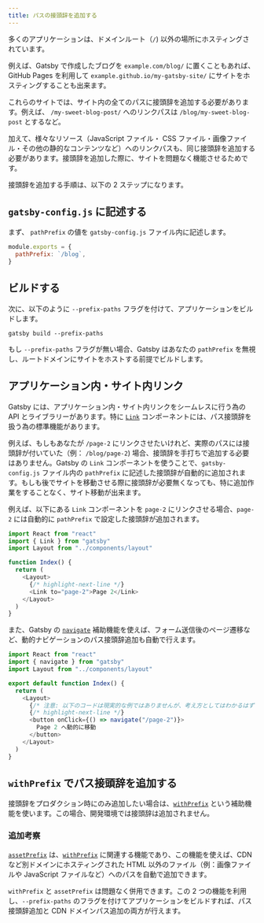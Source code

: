 ```yaml
---
title: パスの接頭辞を追加する
---
```


多くのアプリケーションは、ドメインルート（`/`) 以外の場所にホスティングされています。

例えば、Gatsby で作成したブログを `example.com/blog/` に置くこともあれば、GitHub Pages を利用して `example.github.io/my-gatsby-site/` にサイトをホスティングすることも出来ます。

これらのサイトでは、サイト内の全てのパスに接頭辞を追加する必要があります。例えば、 `/my-sweet-blog-post/` へのリンクパスは `/blog/my-sweet-blog-post` とするなど。

加えて、様々なリソース（JavaScript ファイル・ CSS ファイル・画像ファイル・その他の静的なコンテンツなど）へのリンクパスも、同じ接頭辞を追加する必要があります。接頭辞を追加した際に、サイトを問題なく機能させるためです。

接頭辞を追加する手順は、以下の 2 ステップになります。

## `gatsby-config.js` に記述する

まず、 `pathPrefix` の値を `gatsby-config.js` ファイル内に記述します。

```js:title=gatsby-config.js
module.exports = {
  pathPrefix: `/blog`,
}
```

## ビルドする

次に、以下のように `--prefix-paths` フラグを付けて、アプリケーションをビルドします。

```shell
gatsby build --prefix-paths
```

もし `--prefix-paths` フラグが無い場合、Gatsby はあなたの `pathPrefix` を無視し、ルートドメインにサイトをホストする前提でビルドします。

## アプリケーション内・サイト内リンク

Gatsby には、アプリケーション内・サイト内リンクをシームレスに行う為の API とライブラリーがあります。特に [`Link`](/docs/gatsby-link/) コンポーネントには、パス接頭辞を扱う為の標準機能があります。

例えば、もしもあなたが `/page-2` にリンクさせたいけれど、実際のパスには接頭辞が付いていた（例： `/blog/page-2`) 場合、接頭辞を手打ちで追加する必要はありません。Gatsby の `Link` コンポーネントを使うことで、`gatsby-config.js` ファイル内の `pathPrefix` に記述した接頭辞が自動的に追加されます。もしも後でサイトを移動させる際に接頭辞が必要無くなっても、特に追加作業をすることなく、サイト移動が出来ます。

例えば、以下にある `Link` コンポーネントを `page-2` にリンクさせる場合、`page-2` には自動的に `pathPrefix` で設定した接頭辞が追加されます。

```jsx:title=src/pages/index.js
import React from "react"
import { Link } from "gatsby"
import Layout from "../components/layout"

function Index() {
  return (
    <Layout>
      {/* highlight-next-line */}
      <Link to="page-2">Page 2</Link>
    </Layout>
  )
}
```

また、Gatsby の [`navigate`](/docs/gatsby-link/#how-to-use-the-navigate-helper-function) 補助機能を使えば、フォーム送信後のページ遷移など、動的ナビゲーションのパス接頭辞追加も自動で行えます。

```jsx:title=src/pages/index.js
import React from "react"
import { navigate } from "gatsby"
import Layout from "../components/layout"

export default function Index() {
  return (
    <Layout>
      {/* 注意: 以下のコードは現実的な例ではありませんが、考え方としてはわかるはずです。 */}
      {/* highlight-next-line */}
      <button onClick={() => navigate("/page-2")}>
        Page 2 へ動的に移動
      </button>
    </Layout>
  )
}
```

## `withPrefix` でパス接頭辞を追加する

接頭辞をプロダクション時にのみ追加したい場合は、[`withPrefix`](/docs/gatsby-link/#add-the-path-prefix-to-paths-using-withprefix) という補助機能を使います。この場合、開発環境では接頭辞は追加されません。

### 追加考察

[`assetPrefix`](/docs/asset-prefix/) は、[`withPrefix`](/docs/gatsby-link/#add-the-path-prefix-to-paths-using-withprefix) に関連する機能であり、この機能を使えば、CDN など別ドメインにホスティングされた HTML 以外のファイル（例：画像ファイルや JavaScript ファイルなど）へのパスを自動で追加できます。

`withPrefix` と `assetPrefix` は問題なく併用できます。この 2 つの機能を利用し、`--prefix-paths` のフラグを付けてアプリケーションをビルドすれば、パス接頭辞追加と CDN ドメインパス追加の両方が行えます。
